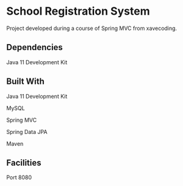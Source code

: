 # School Registration System


Project developed during a course of Spring MVC from xavecoding. 

## Dependencies

Java 11 Development Kit


## Built With

Java 11 Development Kit

MySQL

Spring MVC

Spring Data JPA 

Maven


## Facilities

Port        8080
